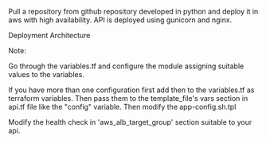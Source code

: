 Pull a repository from github repository developed in python and deploy 
it in aws with high availability.
API is deployed using gunicorn and nginx.


Deployment Architecture


			
			
Note: 

Go through the variables.tf and configure the module assigning suitable values to the variables.


If you have more than one configuration first add then to the variables.tf as terraform variables.
Then pass them to the template_file's vars section in api.tf file like the "config" variable.
Then modify the app-config.sh.tpl


Modify the health check in 'aws_alb_target_group' section suitable to your api.





